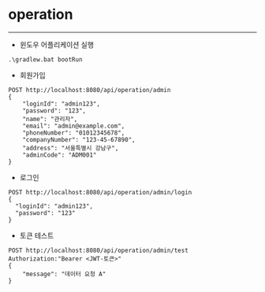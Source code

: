 # operation


---
- 윈도우 어플리케이션 실행
```angular2html
.\gradlew.bat bootRun
```

- 회원가입
```angular2html
POST http://localhost:8080/api/operation/admin
{
    "loginId": "admin123",
    "password": "123",
    "name": "관리자",
    "email": "admin@example.com",
    "phoneNumber": "01012345678",
    "companyNumber": "123-45-67890",
    "address": "서울특별시 강남구",
    "adminCode": "ADM001"
}
```

- 로그인
```angular2html
POST http://localhost:8080/api/operation/admin/login
{
  "loginId": "admin123",
  "password": "123"
}
```

- 토큰 테스트
```angular2html
POST http://localhost:8080/api/operation/admin/test 
Authorization:"Bearer <JWT-토큰>"
{
    "message": "데이터 요청 A"
}
```
